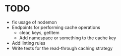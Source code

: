 # TODO

* fix usage of nodemon
* Endpoints for performing cache operations 
  * clear, keys, getItem
  * Add namespace or something to the cache key 
* Add linting rules
* Write tests for the read-through caching strategy